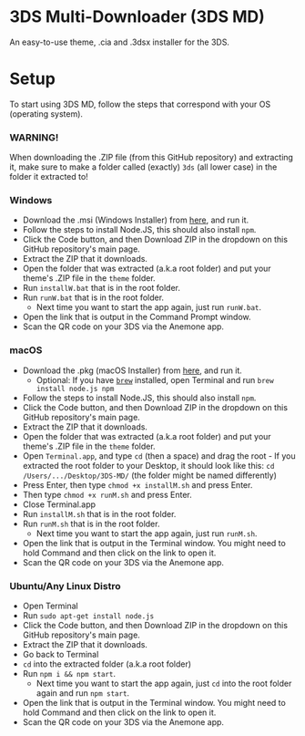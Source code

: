 # 3DS Multi-Downloader (3DS MD)
An easy-to-use theme, .cia and .3dsx installer for the 3DS.

# Setup
To start using 3DS MD, follow the steps that correspond with your OS (operating system).
### WARNING!
When downloading the .ZIP file (from this GitHub repository) and extracting it, make sure to make a folder called (exactly) `3ds` (all lower case) in the folder it extracted to!
### Windows
* Download the .msi (Windows Installer) from [here](https://nodejs.org/en/download/), and run it.
* Follow the steps to install Node.JS, this should also install `npm`.
* Click the Code button, and then Download ZIP in the dropdown on this GitHub repository's main page.
* Extract the ZIP that it downloads.
* Open the folder that was extracted (a.k.a root folder) and put your theme's .ZIP file in the `theme` folder.
* Run `installW.bat` that is in the root folder.
* Run `runW.bat` that is in the root folder.
  - Next time you want to start the app again, just run `runW.bat`.
* Open the link that is output in the Command Prompt window.
* Scan the QR code on your 3DS via the Anemone app.
### macOS
* Download the .pkg (macOS Installer) from [here](https://nodejs.org/en/download/), and run it.
  - Optional: If you have [`brew`](brew.sh) installed, open Terminal and run `brew install node.js npm`
* Follow the steps to install Node.JS, this should also install `npm`.
* Click the Code button, and then Download ZIP in the dropdown on this GitHub repository's main page.
* Extract the ZIP that it downloads.
* Open the folder that was extracted (a.k.a root folder) and put your theme's .ZIP file in the `theme` folder.
* Open `Terminal.app`, and type `cd` (then a space) and drag the root - If you extracted the root folder to your Desktop, it should look like this: `cd /Users/.../Desktop/3DS-MD/` (the folder might be named differently)
* Press Enter, then type `chmod +x installM.sh` and press Enter.
* Then type `chmod +x runM.sh` and press Enter.
* Close Terminal.app
* Run `installM.sh` that is in the root folder.
* Run `runM.sh` that is in the root folder.
  - Next time you want to start the app again, just run `runM.sh`.
* Open the link that is output in the Terminal window. You might need to hold Command and then click on the link to open it.
* Scan the QR code on your 3DS via the Anemone app.
### Ubuntu/Any Linux Distro
* Open Terminal
* Run `sudo apt-get install node.js`
* Click the Code button, and then Download ZIP in the dropdown on this GitHub repository's main page.
* Extract the ZIP that it downloads.
* Go back to Terminal
* `cd` into the extracted folder (a.k.a root folder)
* Run `npm i && npm start`.
  - Next time you want to start the app again, just `cd` into the root folder again and run `npm start`.
* Open the link that is output in the Terminal window. You might need to hold Command and then click on the link to open it.
* Scan the QR code on your 3DS via the Anemone app.

